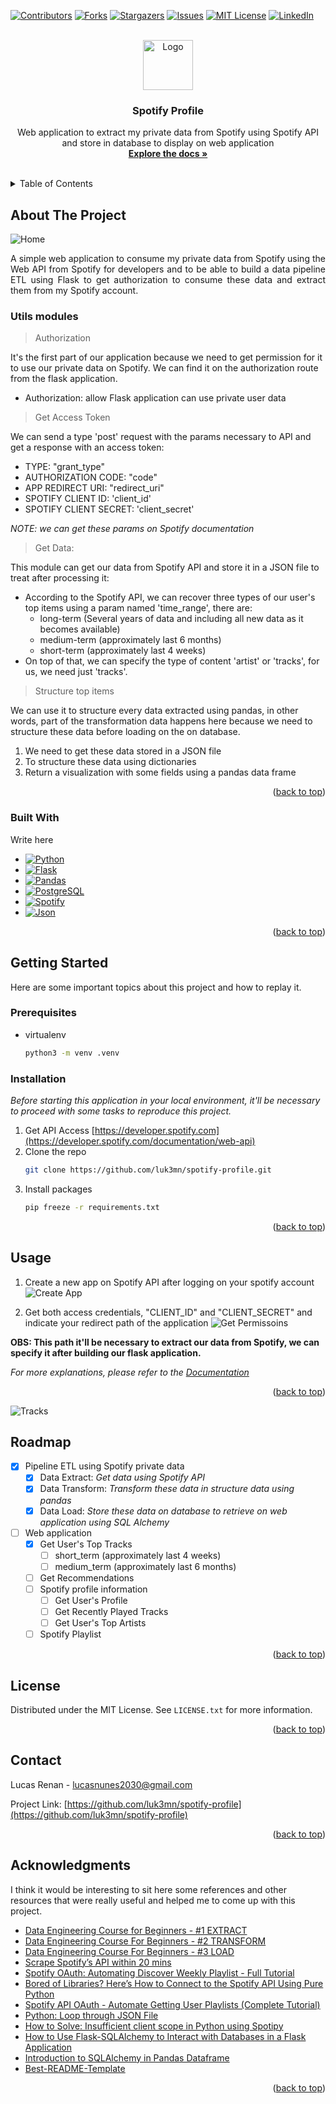 <a name="spotify-profile"></a>

[![Contributors][contributors-shield]][contributors-url]
[![Forks][forks-shield]][forks-url]
[![Stargazers][stars-shield]][stars-url]
[![Issues][issues-shield]][issues-url]
[![MIT License][license-shield]][license-url]
[![LinkedIn][linkedin-shield]][linkedin-url]



<!-- PROJECT LOGO -->
<br />
<div align="center">
  <a href="https://github.com/luk3mn/spotify-profile">
    <img src="https://pipedream.com/s.v0/app_mqeh75/logo/orig" alt="Logo" width="80" height="80">
  </a>

  <h3 align="center">Spotify Profile</h3>

  <p align="center">
    Web application to extract my private data from Spotify using Spotify API and store in database to display on web application
    <br />
    <a href="https://github.com/luk3mn/spotify-profile/README.md"><strong>Explore the docs »</strong></a>
    <br />
    <br />
  </p>
</div>



<!-- TABLE OF CONTENTS -->
<details>
  <summary>Table of Contents</summary>
  <ol>
    <li>
      <a href="#about-the-project">About The Project</a>
      <ul>
        <li><a href="#built-with">Built With</a></li>
      </ul>
    </li>
    <li>
      <a href="#getting-started">Getting Started</a>
      <ul>
        <li><a href="#prerequisites">Prerequisites</a></li>
        <li><a href="#installation">Installation</a></li>
      </ul>
    </li>
    <li><a href="#usage">Usage</a></li>
    <li><a href="#roadmap">Roadmap</a></li>
    <li><a href="#license">License</a></li>
    <li><a href="#contact">Contact</a></li>
    <li><a href="#acknowledgments">Acknowledgments</a></li>
  </ol>
</details>



<!-- ABOUT THE PROJECT -->
## About The Project
![Home](assets/image-app.png)


<p align="justify">
  A simple web application to consume my private data from Spotify using the Web API from Spotify for developers and to be able to build a data pipeline ETL using Flask to get authorization to consume these data and extract them from my Spotify account.
</p>

### Utils modules
> Authorization

It's the first part of our application because we need to get permission for it to use our private data on Spotify. We can find it on the authorization route from the flask application.
- Authorization: allow Flask application can use private user data

> Get Access Token

We can send a type 'post' request with the params necessary to API and get a response with an access token:
- TYPE: "grant_type"
- AUTHORIZATION CODE: "code"
- APP REDIRECT URI: "redirect_uri"
- SPOTIFY CLIENT ID: 'client_id'
- SPOTIFY CLIENT SECRET: 'client_secret'

_NOTE: we can get these params on Spotify documentation_

> Get Data: 

This module can get our data from Spotify API and store it in a JSON file to treat after processing it:
- According to the Spotify API, we can recover three types of our user's top items using a param named 'time_range', there are:
    - long-term (Several years of data and including all new data as it becomes available)
    - medium-term (approximately last 6 months)
    - short-term (approximately last 4 weeks)
- On top of that, we can specify the type of content 'artist' or 'tracks', for us, we need just 'tracks'.

> Structure top items

We can use it to structure every data extracted using pandas, in other words, part of the transformation data happens here because we need to structure these data before loading on the on database.
1. We need to get these data stored in a JSON file
2. To structure these data using dictionaries
3. Return a visualization with some fields using a pandas data frame

<p align="right">(<a href="#spotify-profile">back to top</a>)</p>



### Built With

Write here

* [![Python][Python]][Python-url]
* [![Flask][Flask]][Flask-url]
* [![Pandas][Pandas]][Pandas-url]
* [![PostgreSQL][PostgreSQL]][PostgreSQL-url]
* [![Spotify][Spotify]][Spotify-url]
* [![Json][Json]][Json-url]

<p align="right">(<a href="#spotify-profile">back to top</a>)</p>



<!-- GETTING STARTED -->
## Getting Started

Here are some important topics about this project and how to replay it.

### Prerequisites

* virtualenv
  ```sh
  python3 -m venv .venv
  ```

### Installation

_Before starting this application in your local environment, it'll be necessary to proceed with some tasks to reproduce this project._

1. Get API Access [https://developer.spotify.com](https://developer.spotify.com/documentation/web-api)
2. Clone the repo
   ```sh
   git clone https://github.com/luk3mn/spotify-profile.git
   ```
3. Install packages
   ```sh
   pip freeze -r requirements.txt
   ```

<p align="right">(<a href="#spotify-profile">back to top</a>)</p>



<!-- USAGE EXAMPLES -->
## Usage

1. Create a new app on Spotify API after logging on your spotify account
![Create App](assets/spotify_dashboard.png)

2. Get both access credentials, "CLIENT_ID" and "CLIENT_SECRET" and indicate your redirect path of the application
![Get Permissoins](assets/spotify_app_settings.png)

**OBS: This path it'll be necessary to extract our data from Spotify, we can specify it after building our flask application.**

_For more explanations, please refer to the [Documentation](https://developer.spotify.com/documentation/web-api/tutorials/getting-started)_

<p align="right">(<a href="#spotify-profile">back to top</a>)</p>

![Tracks](assets/image-app2.png)



<!-- ROADMAP -->
## Roadmap

- [x] Pipeline ETL using Spotify private data
  - [x] Data Extract: _Get data using Spotify API_
  - [x] Data Transform: _Transform these data in structure data using pandas_
  - [x] Data Load: _Store these data on database to retrieve on web application using SQL Alchemy_
- [ ] Web application
  - [x] Get User's Top Tracks
    - [ ] short_term (approximately last 4 weeks)
    - [ ] medium_term (approximately last 6 months)
  - [ ] Get Recommendations
  - [ ] Spotify profile information
    - [ ] Get User's Profile
    - [ ] Get Recently Played Tracks
    - [ ] Get User's Top Artists
  - [ ] Spotify Playlist

<p align="right">(<a href="#spotify-profile">back to top</a>)</p>



<!-- LICENSE -->
## License

Distributed under the MIT License. See `LICENSE.txt` for more information.

<p align="right">(<a href="#spotify-profile">back to top</a>)</p>



<!-- CONTACT -->
## Contact

Lucas Renan - lucasnunes2030@gmail.com

Project Link: [https://github.com/luk3mn/spotify-profile](https://github.com/luk3mn/spotify-profile)

<p align="right">(<a href="#spotify-profile">back to top</a>)</p>


<!-- ACKNOWLEDGMENTS -->
## Acknowledgments

I think it would be interesting to sit here some references and other resources that were really useful and helped me to come up with this project.
* [Data Engineering Course for Beginners - #1 EXTRACT](https://www.youtube.com/watch?v=dvviIUKwH7o)
* [Data Engineering Course For Beginners - #2 TRANSFORM](https://www.youtube.com/watch?si=4eZ8d_WhtkNkS12o&v=X-phMpEp6Gs&feature=youtu.be)
* [Data Engineering Course For Beginners - #3 LOAD](https://www.youtube.com/watch?v=rvPtpOjzVTQ)
* [Scrape Spotify’s API within 20 mins](https://alpargur.medium.com/scrape-spotifys-api-in-within-20-mins-611885897851)
* [Spotify OAuth: Automating Discover Weekly Playlist - Full Tutorial](https://www.youtube.com/watch?v=mBycigbJQzA)
* [Bored of Libraries? Here’s How to Connect to the Spotify API Using Pure Python](https://python.plainenglish.io/bored-of-libraries-heres-how-to-connect-to-the-spotify-api-using-pure-python-bd31e9e3d88a)
* [Spotify API OAuth - Automate Getting User Playlists (Complete Tutorial)](https://www.youtube.com/watch?v=olY_2MW4Eik)
* [Python: Loop through JSON File](https://stackoverflow.com/questions/41445573/python-loop-through-json-file)
* [How to Solve: Insufficient client scope in Python using Spotipy](https://stackoverflow.com/questions/56173066/how-to-solve-insufficient-client-scope-in-python-using-spotipy)
* [How to Use Flask-SQLAlchemy to Interact with Databases in a Flask Application](https://www.digitalocean.com/community/tutorials/how-to-use-flask-sqlalchemy-to-interact-with-databases-in-a-flask-application)
* [Introduction to SQLAlchemy in Pandas Dataframe](https://www.sqlshack.com/introduction-to-sqlalchemy-in-pandas-dataframe/)
* [Best-README-Template](https://github.com/othneildrew/Best-README-Template)

<p align="right">(<a href="#spotify-profile">back to top</a>)</p>



<!-- MARKDOWN LINKS & IMAGES -->
<!-- https://www.markdownguide.org/basic-syntax/#reference-style-links -->
[contributors-shield]: https://img.shields.io/github/contributors/luk3mn/spotify-profile.svg?style=for-the-badge
[contributors-url]: https://github.com/luk3mn/spotify-profile/graphs/contributors
[issues-shield]: https://img.shields.io/github/issues/luk3mn/spotify-profile.svg?style=for-the-badge
[issues-url]: https://github.com/luk3mn/spotify-profile/issues
[forks-shield]: https://img.shields.io/github/forks/luk3mn/spotify-profile.svg?style=for-the-badge
[forks-url]: https://github.com/luk3mn/spotify-profile/network/members
[stars-shield]: https://img.shields.io/github/stars/luk3mn/spotify-profile.svg?style=for-the-badge
[stars-url]: https://github.com/luk3mn/spotify-profile/stargazers
[license-shield]: https://img.shields.io/github/license/othneildrew/Best-README-Template.svg?style=for-the-badge
[license-url]: https://github.com/luk3mn/spotify-profile/blob/master/LICENSE
[linkedin-shield]: https://img.shields.io/badge/-LinkedIn-black.svg?style=for-the-badge&logo=linkedin&colorB=555
[linkedin-url]: https://www.linkedin.com/in/lucasmaues/
[general-code-screenshot]: assets/general-project.png

<!-- Stack Shields -->
[Python]: https://img.shields.io/badge/Python-3776AB?style=for-the-badge&logo=python&logoColor=ffffff
[Python-url]: https://www.python.org/
[Flask]: https://img.shields.io/badge/Flask-000000?style=for-the-badge&logo=flask&logoColor=ffffff
[Flask-url]: https://flask.palletsprojects.com/en/3.0.x/
[Pandas]: https://img.shields.io/badge/Pandas-150458?style=for-the-badge&logo=pandas&logoColor=ffffff
[Pandas-url]: https://pandas.pydata.org/
[PostgreSQL]: https://img.shields.io/badge/POSTGRESQL-4169E1?style=for-the-badge&logo=postgresql&logoColor=ffffff
[PostgreSQL-url]: https://www.postgresql.org/
[Spotify]: https://img.shields.io/badge/Spotify%20API-1DB954?style=for-the-badge&logo=spotify&logoColor=ffffff
[Spotify-url]: https://developer.spotify.com/documentation/web-api
[Json]: https://img.shields.io/badge/Json-000000?style=for-the-badge&logo=json&logoColor=ffffff
[Json-url]: https://www.json.org/json-en.html